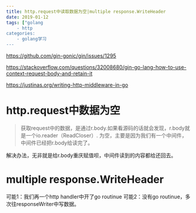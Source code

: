 ```yaml
---
title: http.request中读取数据为空|multiple response.WriteHeader
date: 2019-01-12
tags: ["golang
	- http
categories:
	- golang学习
---
```


https://github.com/gin-gonic/gin/issues/1295

https://stackoverflow.com/questions/32008680/gin-go-lang-how-to-use-context-request-body-and-retain-it

https://justinas.org/writing-http-middleware-in-go

# http.request中数据为空

> 获取request中的数据，是通过r.body.如果看源码的话就会发现，r.body就是一个io.reader（ReadCloser）.
> 为空，主要是因为我们有一个中间件，中间件已经把r.body给读完了。

解决办法，无非就是给r.body重庆赋值呗，中间件读到的内容都给还回去。

# multiple response.WriteHeader
可能1：我们再一个http handler中开了go routinue
可能2：没有go routinue，多次往responseWriter中写数据。